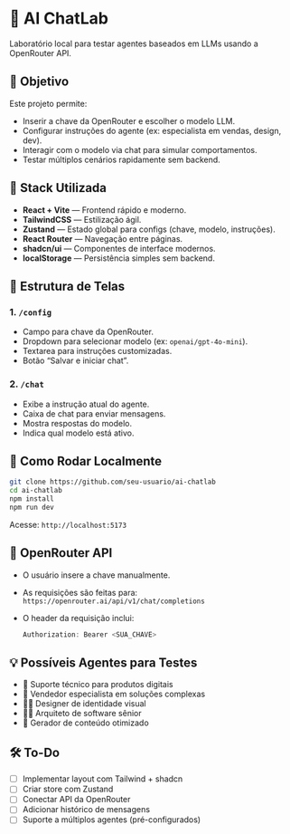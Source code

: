 # 🧠 AI ChatLab

Laboratório local para testar agentes baseados em LLMs usando a OpenRouter API.

## 🎯 Objetivo

Este projeto permite:

- Inserir a chave da OpenRouter e escolher o modelo LLM.
- Configurar instruções do agente (ex: especialista em vendas, design, dev).
- Interagir com o modelo via chat para simular comportamentos.
- Testar múltiplos cenários rapidamente sem backend.

## 🧱 Stack Utilizada

- **React + Vite** — Frontend rápido e moderno.
- **TailwindCSS** — Estilização ágil.
- **Zustand** — Estado global para configs (chave, modelo, instruções).
- **React Router** — Navegação entre páginas.
- **shadcn/ui** — Componentes de interface modernos.
- **localStorage** — Persistência simples sem backend.

## 📐 Estrutura de Telas

### 1. `/config`
- Campo para chave da OpenRouter.
- Dropdown para selecionar modelo (ex: `openai/gpt-4o-mini`).
- Textarea para instruções customizadas.
- Botão “Salvar e iniciar chat”.

### 2. `/chat`
- Exibe a instrução atual do agente.
- Caixa de chat para enviar mensagens.
- Mostra respostas do modelo.
- Indica qual modelo está ativo.

## 🚀 Como Rodar Localmente

```bash
git clone https://github.com/seu-usuario/ai-chatlab
cd ai-chatlab
npm install
npm run dev
````

Acesse: `http://localhost:5173`

## 🔐 OpenRouter API

* O usuário insere a chave manualmente.
* As requisições são feitas para: `https://openrouter.ai/api/v1/chat/completions`
* O header da requisição inclui:

  ```ts
  Authorization: Bearer <SUA_CHAVE>
  ```

## 💡 Possíveis Agentes para Testes

* 🤖 Suporte técnico para produtos digitais
* 💬 Vendedor especialista em soluções complexas
* 👨‍🎨 Designer de identidade visual
* 🧑‍💻 Arquiteto de software sênior
* 📝 Gerador de conteúdo otimizado

## 🛠️ To-Do

* [ ] Implementar layout com Tailwind + shadcn
* [ ] Criar store com Zustand
* [ ] Conectar API da OpenRouter
* [ ] Adicionar histórico de mensagens
* [ ] Suporte a múltiplos agentes (pré-configurados)
